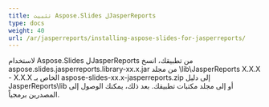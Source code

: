 ```yaml
---
title: تثبيت Aspose.Slides لJasperReports
type: docs
weight: 40
url: /ar/jasperreports/installing-aspose-slides-for-jasperreports/
---
```


لاستخدام Aspose.Slides لJasperReports من تطبيقك، انسخ aspose.slides.jasperreports.library-xx.x.jar من مجلد \lib\JasperReports X.X.X - X.X.X الخاص بـ aspose-slides-xx.x-jasperreports.zip إلى دليل JasperReports\lib أو إلى مجلد مكتبات تطبيقك. بعد ذلك، يمكنك الوصول إلى المصدرين برمجياً.